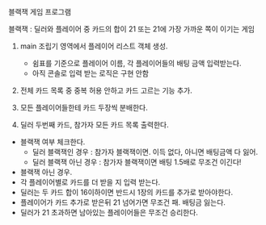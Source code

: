 블랙잭 게임 프로그램   

블랙잭 : 딜러와 플레이어 중 카드의 합이 21 또는 21에 가장 가까운 쪽이 이기는 게임  

1. main 조립기 영역에서 플레이어 리스트 객체 생성. 
    - 쉼표를 기준으로 플레이어 이름, 각 플레이어들의 배팅 금액 입력받는다.   
    - 아직 콘솔로 입력 받는 로직은 구현 안함  

2. 전체 카드 목록 중 중복 허용 안하고 카드 고르는 기능 추가.      
3. 모든 플레이어들한테 카드 두장씩 분배한다.   
4. 딜러 두번째 카드,  참가자 모든 카드 목록 출력한다. 
-  블랙잭 여부 체크한다.  
     - 딜러 블랙잭인 경우 : 참가자 블랙잭이면. 이득 없다, 아니면 배팅금액 다 잃어.
     - 딜러 블랙잭 아닌 경우 : 참가자 블랙잭이면 배팅 1.5배로 무조건 이긴다!
-  블랙잭 아닌 경우.     
-  각 플레이어별로 카드를 더 받을 지 입력 받는다.  
-  딜러는 두 카드 합이 16이하이면 반드시 1장의 카드를 추가로 받아야한다.   
-  플레이어가 카드 추가로 받은뒤 21 넘어가면 무조건 패. 배팅금 잃는다. 
-  딜러가 21 초과하면 남아있는 플레이어들은 무조건 승리한다.  

